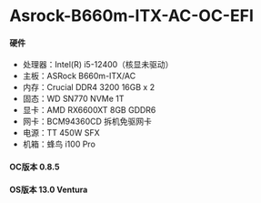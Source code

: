 # Asrock-B660m-ITX-AC-OC-EFI
#### 硬件
- 处理器：Intel(R) i5-12400（核显未驱动）
- 主板：ASRock B660m-ITX/AC
- 内存：Crucial DDR4 3200 16GB x 2
- 固态：WD SN770 NVMe 1T
- 显卡：AMD RX6600XT 8GB GDDR6
- 网卡：BCM94360CD 拆机免驱网卡
- 电源：TT 450W SFX
- 机箱：蜂鸟 i100 Pro

#### OC版本 0.8.5
#### OS版本 13.0 Ventura